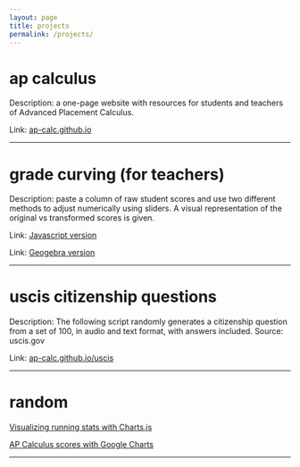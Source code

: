 ```yaml
---
layout: page
title: projects
permalink: /projects/
---
```


# ap calculus

Description: a one-page website with resources for students and teachers of Advanced Placement Calculus.

Link: <a href="https://ap-calc.github.io" target="_blank">ap-calc.github.io</a>

---

# grade curving (for teachers)

Description: paste a column of raw student scores and use two different methods to adjust numerically using sliders. A visual representation of the original vs transformed scores is given. 

Link: <a href="https://ap-calc.github.io/gcc/index.html" target="_blank"> Javascript version </a> 

Link: <a href="https://ap-calc.github.io/gcc1/index.html" target="_blank"> Geogebra version </a>

---

# uscis citizenship questions

Description: The following script randomly generates a citizenship question from a set of 100, in audio and text format, with answers included. Source: uscis.gov

Link: <a href="https://ap-calc.github.io/uscis/" target="_blank"> ap-calc.github.io/uscis </a>

---
<!-- 
# ap computer science a  

Description: resources for AP Computer Science A

Link: <a href="https://ca-cs.github.io" target="_blank">ca-cs.github.io</a>

---
-->
# random 

<a href="https://ap-calc.github.io/running/" target="_blank">Visualizing running stats with Charts.js</a>

<a href="https://ap-calc.github.io/apscore/" target="_blank">AP Calculus scores with Google Charts</a>

---
